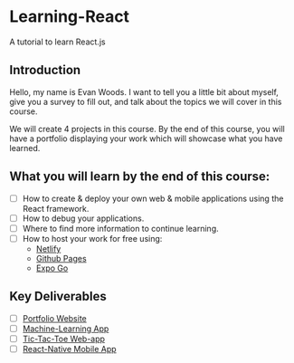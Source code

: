 # Learning-React
A tutorial to learn React.js

## Introduction
Hello, my name is Evan Woods. I want to tell you a little bit about myself, give you a survey to fill out, and talk about the topics we will cover in this course. 

We will create 4 projects in this course. By the end of this course, you will have a portfolio displaying your work which will showcase what you have learned. 

## What you will learn by the end of this course:
- [ ] How to create & deploy your own web & mobile applications using the React framework.
- [ ] How to debug your applications. 
- [ ] Where to find more information to continue learning.
- [ ] How to host your work for free using:
   - [Netlify](https://www.netlify.com/)
   - [Github Pages](https://pages.github.com/)
   - [Expo Go](https://expo.dev/client)

## Key Deliverables
 - [ ] [Portfolio Website](https://github.com/efwoods/Learning-React-Portfolio)
 - [ ] [Machine-Learning App](https://github.com/efwoods/Learning-React-with-Machine-Learning)
 - [ ] [Tic-Tac-Toe Web-app](https://github.com/efwoods/Tic-Tac-Toe)
 - [ ] [React-Native Mobile App](https://github.com/efwoods/Learning-React-Native-for-Mobile-Applications)
